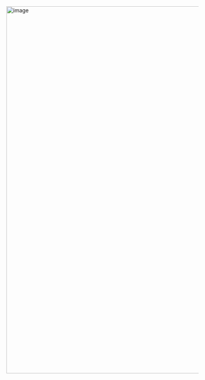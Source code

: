 <img width="960" alt="image" src="https://github.com/princy-009/weather/assets/109975293/46eb7a20-68e6-4cb2-992f-a8117a2ad42b">
